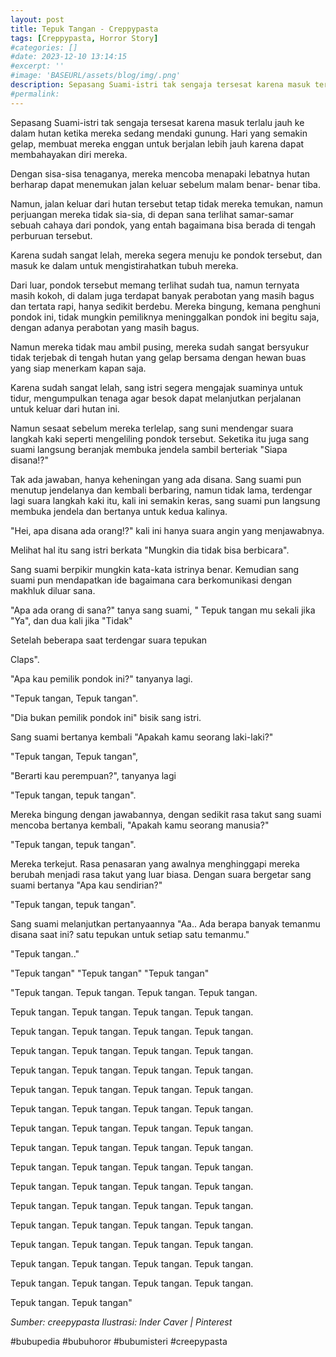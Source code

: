 ```yaml
---
layout: post
title: Tepuk Tangan - Creppypasta 
tags: [Creppypasta, Horror Story]
#categories: []
#date: 2023-12-10 13:14:15
#excerpt: ''
#image: 'BASEURL/assets/blog/img/.png'
description: Sepasang Suami-istri tak sengaja tersesat karena masuk terlalu jauh ke dalam hutan ketika mereka sedang mendaki gunung...
#permalink:
---
```



Sepasang Suami-istri tak sengaja tersesat karena masuk terlalu jauh ke dalam hutan ketika mereka sedang mendaki gunung. Hari yang semakin gelap, membuat mereka enggan untuk berjalan lebih jauh karena dapat membahayakan diri mereka.

Dengan sisa-sisa tenaganya, mereka mencoba menapaki lebatnya hutan berharap dapat menemukan jalan keluar sebelum malam benar- benar tiba.

Namun, jalan keluar dari hutan tersebut tetap tidak mereka temukan, namun perjuangan mereka tidak sia-sia, di depan sana terlihat samar-samar sebuah cahaya dari pondok, yang entah bagaimana bisa berada di tengah perburuan tersebut.

Karena sudah sangat lelah, mereka segera menuju ke pondok tersebut, dan masuk ke dalam untuk mengistirahatkan tubuh mereka.

Dari luar, pondok tersebut memang terlihat sudah tua, namun ternyata masih kokoh, di dalam juga terdapat banyak perabotan yang masih bagus dan tertata rapi, hanya sedikit berdebu. Mereka bingung, kemana penghuni pondok ini, tidak mungkin pemiliknya meninggalkan pondok ini begitu saja, dengan adanya perabotan yang masih bagus.

Namun mereka tidak mau ambil pusing, mereka sudah sangat bersyukur tidak terjebak di tengah hutan yang gelap bersama dengan hewan buas yang siap menerkam kapan saja.

Karena sudah sangat lelah, sang istri segera mengajak suaminya untuk tidur, mengumpulkan tenaga agar besok dapat melanjutkan perjalanan untuk keluar dari hutan ini.

Namun sesaat sebelum mereka terlelap, sang suni mendengar suara langkah kaki seperti mengeliling pondok tersebut. Seketika itu juga sang suami langsung beranjak membuka jendela sambil berteriak "Siapa disana!?"

Tak ada jawaban, hanya keheningan yang ada disana. Sang suami pun menutup jendelanya dan kembali berbaring, namun tidak lama, terdengar lagi suara langkah kaki itu, kali ini semakin keras, sang suami pun langsung membuka jendela dan bertanya untuk kedua kalinya.

"Hei, apa disana ada orang!?" kali ini hanya suara angin yang menjawabnya.

Melihat hal itu sang istri berkata "Mungkin dia tidak bisa berbicara".

Sang suami berpikir mungkin kata-kata istrinya benar. Kemudian sang suami pun mendapatkan ide bagaimana cara berkomunikasi dengan makhluk diluar sana.

"Apa ada orang di sana?" tanya sang suami, " Tepuk tangan mu sekali jika "Ya", dan dua kali jika "Tidak"

Setelah beberapa saat terdengar suara tepukan

Claps".

"Apa kau pemilik pondok ini?" tanyanya lagi.

"Tepuk tangan, Tepuk tangan".

"Dia bukan pemilik pondok ini" bisik sang istri.

Sang suami bertanya kembali "Apakah kamu seorang laki-laki?"

"Tepuk tangan, Tepuk tangan",

"Berarti kau perempuan?", tanyanya lagi

"Tepuk tangan, tepuk tangan".

Mereka bingung dengan jawabannya, dengan sedikit rasa takut sang suami mencoba bertanya kembali, "Apakah kamu seorang manusia?"

"Tepuk tangan, tepuk tangan".

Mereka terkejut. Rasa penasaran yang awalnya menghinggapi mereka berubah menjadi rasa takut yang luar biasa. Dengan suara bergetar sang suami bertanya "Apa kau sendirian?"

"Tepuk tangan, tepuk tangan".

Sang suami melanjutkan pertanyaannya "Aa.. Ada berapa banyak temanmu disana saat ini? satu tepukan untuk setiap satu temanmu."

"Tepuk tangan.."

"Tepuk tangan" "Tepuk tangan" "Tepuk tangan"

"Tepuk tangan. Tepuk tangan. Tepuk tangan. Tepuk tangan.

Tepuk tangan. Tepuk tangan. Tepuk tangan. Tepuk tangan.

Tepuk tangan. Tepuk tangan. Tepuk tangan. Tepuk tangan.

Tepuk tangan. Tepuk tangan. Tepuk tangan. Tepuk tangan.

Tepuk tangan. Tepuk tangan. Tepuk tangan. Tepuk tangan.

Tepuk tangan. Tepuk tangan. Tepuk tangan. Tepuk tangan.

Tepuk tangan. Tepuk tangan. Tepuk tangan. Tepuk tangan.

Tepuk tangan. Tepuk tangan. Tepuk tangan. Tepuk tangan.

Tepuk tangan. Tepuk tangan. Tepuk tangan. Tepuk tangan.

Tepuk tangan. Tepuk tangan. Tepuk tangan. Tepuk tangan.

Tepuk tangan. Tepuk tangan. Tepuk tangan. Tepuk tangan.

Tepuk tangan. Tepuk tangan. Tepuk tangan. Tepuk tangan.

Tepuk tangan. Tepuk tangan. Tepuk tangan. Tepuk tangan.

Tepuk tangan. Tepuk tangan. Tepuk tangan. Tepuk tangan.

Tepuk tangan. Tepuk tangan. Tepuk tangan. Tepuk tangan.

Tepuk tangan. Tepuk tangan. Tepuk tangan. Tepuk tangan.

Tepuk tangan. Tepuk tangan"


_Sumber: creepypasta_
_Ilustrasi: Inder Caver | Pinterest_

#bubupedia #bubuhoror #bubumisteri #creepypasta

